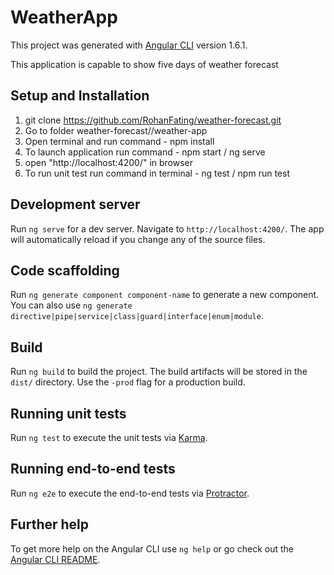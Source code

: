 # WeatherApp

This project was generated with [Angular CLI](https://github.com/angular/angular-cli) version 1.6.1.

This application is capable to show five days of weather forecast

## Setup and Installation
1. git clone https://github.com/RohanFating/weather-forecast.git
2. Go to folder weather-forecast//weather-app
3. Open terminal and run command - npm install
4. To launch application run command - npm start / ng serve
5. open "http://localhost:4200/" in browser
6. To run unit test run command in terminal - ng test / npm run test

## Development server

Run `ng serve` for a dev server. Navigate to `http://localhost:4200/`. The app will automatically reload if you change any of the source files.

## Code scaffolding

Run `ng generate component component-name` to generate a new component. You can also use `ng generate directive|pipe|service|class|guard|interface|enum|module`.

## Build

Run `ng build` to build the project. The build artifacts will be stored in the `dist/` directory. Use the `-prod` flag for a production build.

## Running unit tests

Run `ng test` to execute the unit tests via [Karma](https://karma-runner.github.io).

## Running end-to-end tests

Run `ng e2e` to execute the end-to-end tests via [Protractor](http://www.protractortest.org/).

## Further help

To get more help on the Angular CLI use `ng help` or go check out the [Angular CLI README](https://github.com/angular/angular-cli/blob/master/README.md).
